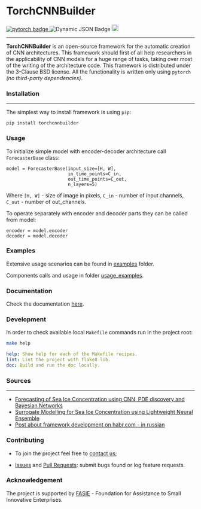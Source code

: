 # TorchCNNBuilder

<div id="badges">
    <a href="https://pytorch.org/">
        <img src="https://img.shields.io/badge/pytorch-CB2C31?style=flat&logo=pytorch&logoColor=white" alt="pytorch badge"/>
    </a>
    <img alt="Dynamic JSON Badge" src="https://img.shields.io/pypi/pyversions/torch">
    <a href="https://badge.fury.io/py/torchcnnbuilder">
        <img src="https://badge.fury.io/py/torchcnnbuilder.svg" alt="PyPI version" height="18">
    </a>
</div>

---
**TorchCNNBuilder** is an open-source framework for the automatic creation of CNN architectures. This framework should first of all help researchers in the applicability of CNN models for a huge range of tasks, taking over most of the writing of the architecture code. This framework is distributed under the 3-Clause BSD license. All the functionality is written only using `pytorch` *(no third-party dependencies)*.

### Installation

---
The simplest way to install framework is using `pip`:
```
pip install torchcnnbuilder
```


### Usage

To initialize simple model with encoder-decoder architecture call ```ForecasterBase``` class:
```
model = ForecasterBase(input_size=[H, W],
                       in_time_points=C_in,
                       out_time_points=C_out,
                       n_layers=5)
```
Where ```[H, W]``` - size of image in pixels, ```C_in``` - number of input channels, ```C_out``` - number of out_channels. 

To operate separately with encoder and decoder parts they can be called from model:
```
encoder = model.encoder
decoder = model.decoder
```

### Examples

Extensive usage scenarios can be found in [examples](examples) folder.

Components calls and usage in folder [usage_examples](examples/usage_examples).


### Documentation 

Check the documentation [here](https://chrislisbon.github.io/TorchCNNBuilder/torchcnnbuilder.html). 

### Development 

In order to check available local `Makefile` commands run in the project root: 
```sh
make help
```
```yaml
help: Show help for each of the Makefile recipes.
lint: Lint the project with flake8 lib.
doc: Build and run the doc locally.
```

### Sources

---
- [Forecasting of Sea Ice Concentration using CNN, PDE discovery and Bayesian Networks](https://www.sciencedirect.com/science/article/pii/S1877050923020094)
- [Surrogate Modelling for Sea Ice Concentration using Lightweight Neural Ensemble](https://arxiv.org/abs/2312.04330)
- [Post about framework development on habr.com - in russian](https://habr.com/ru/companies/selectel/articles/818649/)


### Contributing

- To join the project feel free to [contact us](mailto:jul.borisova@itmo.ru);

- [Issues](https://github.com/ChrisLisbon/TorchCNNBuilder/issues) and 
[Pull Requests](https://github.com/ChrisLisbon/TorchCNNBuilder/pulls): submit bugs found or log feature requests.

### Acknowledgement

The project is supported by [FASIE](https://fasie.ru/) - Foundation for Assistance to Small Innovative Enterprises.
